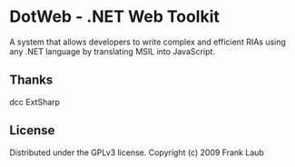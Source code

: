 DotWeb - .NET Web Toolkit
===

A system that allows developers to write complex and efficient RIAs using any 
.NET language by translating MSIL into JavaScript.

Thanks
---

dcc
ExtSharp

License
---

Distributed under the GPLv3 license.
Copyright (c) 2009 Frank Laub